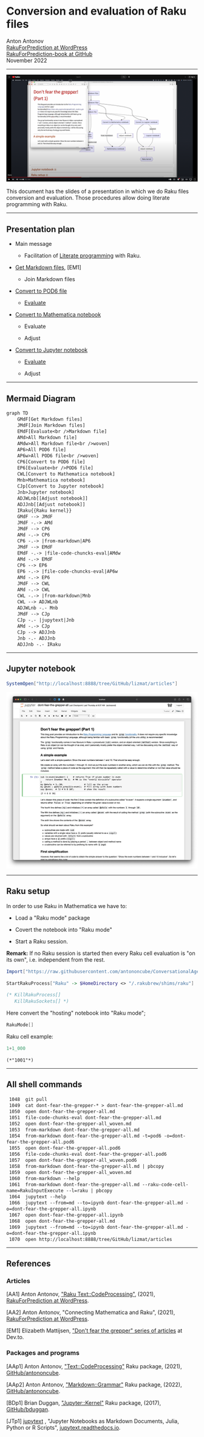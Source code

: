 # Conversion and evaluation of Raku files

Anton Antonov   
[RakuForPrediction at WordPress](https://rakuforprediction.wordpress.com)   
[RakuForPrediction-book at GitHub](https://github.com/antononcube/RakuForPrediction-book)   
November 2022


------

[![](./Conversion-andevaluation-of-Raku-files-YouTube-frame-1.png)](https://www.youtube.com/watch?v=GJO7YqjGn6o)

This document has the slides of a presentation in which we do Raku files conversion and evaluation. 
Those procedures allow doing literate programming with Raku.

------

## Presentation plan

- Main message

    - Facilitation of [Literate programming](https://en.wikipedia.org/wiki/Literate_programming) with Raku.

- [Get Markdown files](https://dev.to/lizmat/dont-fear-the-grepper-6-4i), [EM1]

    - Join Markdown files

- [Convert to POD6 file](https://raku.land/zef:antononcube/Markdown::Grammar)

    - [Evaluate](https://raku.land/zef:antononcube/Text::CodeProcessing)

- [Convert to Mathematica notebook](https://raku.land/zef:antononcube/Markdown::Grammar)

    - Evaluate

    - Adjust

- [Convert to Jupyter notebook](https://jupytext.readthedocs.io/en/latest/)

    - [Evaluate](https://raku.land/cpan:BDUGGAN/Jupyter::Kernel)

    - Adjust

------

## Mermaid Diagram

```mermaid
graph TD
	GMdF[Get Markdown files]
	JMdF[Join Markdown files]
	EMdF[Evaluate<br />Markdown file]
	AMd>All Markdown file]
	AMdw>All Markdown file<br />woven]
	AP6>All POD6 file]
	AP6w>All POD6 file<br />woven]
	CP6[Convert to POD6 file]
	EP6[Evaluate<br />POD6 file]
	CWL[Convert to Mathematica notebook]
	Mnb>Mathematica notebook]
	CJp[Convert to Jupyter notebook]
	Jnb>Jupyter notebook]
	ADJWLnb[[Adjust notebook]]
	ADJJnb[[Adjust notebook]]
	IRaku{{Raku kernel}}
	GMdF --> JMdF
	JMdF -.-> AMd
	JMdF --> CP6
	AMd -.-> CP6
	CP6 -.-> |from-markdown|AP6
	JMdF --> EMdF
	EMdF -.-> |file-code-chuncks-eval|AMdw
	AMd -.-> EMdF
	CP6 --> EP6
	EP6 -.-> |file-code-chuncks-eval|AP6w
	AMd -.-> EP6
	JMdF --> CWL
	AMd -.-> CWL
	CWL -.-> |from-markdown|Mnb
	CWL --> ADJWLnb
	ADJWLnb -.- Mnb
	JMdF --> CJp
	CJp -.- |jupytext|Jnb
	AMd -.-> CJp
	CJp --> ADJJnb
	Jnb -.- ADJJnb
	ADJJnb -.- IRaku
```

--------

## Jupyter notebook

```mathematica
SystemOpen["http://localhost:8888/tree/GitHub/lizmat/articles"]
```

![](./Conversion-andevaluation-of-Raku-files-Jupyter-notebook-1.png)

-------

## Raku setup

In order to use Raku in Mathematica we have to:

- Load a "Raku mode" package

- Covert the notebook into "Raku mode"

- Start a Raku session. 

**Remark:** If no Raku session is started then every Raku cell evaluation is "on its own", i.e. independent from the rest.

```mathematica
Import["https://raw.githubusercontent.com/antononcube/ConversationalAgents/master/Packages/WL/RakuMode.m"]
```

```mathematica
StartRakuProcess["Raku" -> $HomeDirectory <> "/.rakubrew/shims/raku"]
```

```mathematica
(* KillRakuProcess[]
   KillRakuSockets[] *) 
```

Here convert the "hosting" notebook into "Raku mode";

```mathematica
RakuMode[]
```

Raku cell example:

```raku
1+1_000
```

```
(*"1001"*)
```

------

## All shell commands

```shell
 1048  git pull
 1049  cat dont-fear-the-grepper-* > dont-fear-the-grepper-all.md
 1050  open dont-fear-the-grepper-all.md
 1051  file-code-chunks-eval dont-fear-the-grepper-all.md
 1052  open dont-fear-the-grepper-all_woven.md
 1053  from-markdown dont-fear-the-grepper-all.md
 1054  from-markdown dont-fear-the-grepper-all.md -t=pod6 -o=dont-fear-the-grepper-all.pod6
 1055  open dont-fear-the-grepper-all.pod6
 1056  file-code-chunks-eval dont-fear-the-grepper-all.pod6
 1057  open dont-fear-the-grepper-all_woven.pod6
 1058  from-markdown dont-fear-the-grepper-all.md | pbcopy
 1059  open dont-fear-the-grepper-all_woven.md
 1060  from-markdown --help
 1061  from-markdown dont-fear-the-grepper-all.md --raku-code-cell-name=RakuInputExecute --l=raku | pbcopy
 1064  jupytext --help
 1066  jupytext --from=md --to=ipynb dont-fear-the-grepper-all.md -o=dont-fear-the-grepper-all.ipynb
 1067  open dont-fear-the-grepper-all.ipynb
 1068  open dont-fear-the-grepper-all.md
 1069  jupytext --from=md --to=ipynb dont-fear-the-grepper-all.md -o=dont-fear-the-grepper-all.ipynb
 1070  open http://localhost:8888/tree/GitHub/lizmat/articles 
```

------

## References

### Articles

[AA1] Anton Antonov, ["Raku Text::CodeProcessing"](https://rakuforprediction.wordpress.com/2021/07/13/raku-textcodeprocessing/), (2021), [RakuForPrediction at WordPress](https://rakuforprediction.wordpress.com/2021/07/13/raku-textcodeprocessing/).

[AA2] Anton Antonov, "Connecting Mathematica and Raku", (2021), [RakuForPrediction at WordPress](https://rakuforprediction.wordpress.com/2021/07/13/raku-textcodeprocessing/).

[EM1] Elizabeth Mattijsen,  ["Don't fear the grepper" series of articles](https://dev.to/lizmat/series/20328)  at Dev.to.

### Packages and programs

[AAp1] Anton Antonov, ["Text::CodeProcessing"](https://raku.land/zef:antononcube/Text::CodeProcessing) Raku package, (2021), [GitHub/antononcube](https://github.com/antononcube).

[AAp2] Anton Antonov, ["Markdown::Grammar"](https://raku.land/zef:antononcube/Markdown::Grammar) Raku package, (2022), [GitHub/antononcube](https://github.com/antononcube).

[BDp1] Brian Duggan, ["Jupyter::Kernel"](https://raku.land/cpan:BDUGGAN/Jupyter::Kernel) Raku package, (2017), [GitHub/bduggan](https://github.com/bduggan).

[JTp1] [jupytext](https://jupytext.readthedocs.io/en/latest/) , "Jupyter Notebooks as Markdown Documents, Julia, Python or R Scripts", [jupytext.readthedocs.io](https://jupytext.readthedocs.io/en/latest/).